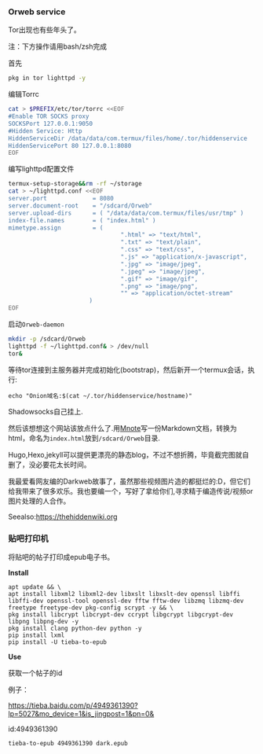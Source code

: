### Orweb service

Tor出现也有些年头了。

注：下方操作请用bash/zsh完成

首先

```bash
pkg in tor lighttpd -y
```

编辑Torrc

```bash
cat > $PREFIX/etc/tor/torrc <<EOF
#Enable TOR SOCKS proxy
SOCKSPort 127.0.0.1:9050
#Hidden Service: Http
HiddenServiceDir /data/data/com.termux/files/home/.tor/hiddenservice
HiddenServicePort 80 127.0.0.1:8080
EOF
```
编写lighttpd配置文件

```bash
termux-setup-storage&&rm -rf ~/storage
cat > ~/lighttpd.conf <<EOF
server.port             = 8080
server.document-root    = "/sdcard/Orweb"
server.upload-dirs      = ( "/data/data/com.termux/files/usr/tmp" )
index-file.names        = ( "index.html" )
mimetype.assign         = (
                                ".html" => "text/html",
                                ".txt" => "text/plain",
                                ".css" => "text/css",
                                ".js" => "application/x-javascript",
                                ".jpg" => "image/jpeg",
                                ".jpeg" => "image/jpeg",
                                ".gif" => "image/gif",
                                ".png" => "image/png",
                                "" => "application/octet-stream"
                       )
EOF
```


启动`Orweb-daemon`

```bash
mkdir -p /sdcard/Orweb
lighttpd -f ~/lighttpd.conf& > /dev/null
tor&
```

等待tor连接到主服务器并完成初始化(bootstrap)，然后新开一个termux会话，执行:

```
echo "Onion域名:$(cat ~/.tor/hiddenservice/hostname)"
```
Shadowsocks自己挂上.

然后该想想这个网站该放点什么了.用[Mnote](https://www.coolapk.com/apk/com.hjq.md)写一份Markdown文档，转换为html，命名为`index.html`放到`/sdcard/Orweb`目录.


Hugo,Hexo,jekyll可以提供更漂亮的静态blog，不过不想折腾，毕竟截完图就自删了，没必要花太长时间。


我最爱看网友编的Darkweb故事了，虽然那些视频图片造的都挺烂的:D，但它们给我带来了很多欢乐。我也要编一个，写好了拿给你们,寻求精于编造传说/视频or图片处理的人合作。

Seealso:https://thehiddenwiki.org

### 贴吧打印机

将贴吧的帖子打印成epub电子书。

**Install**

```shell
apt update && \
apt install libxml2 libxml2-dev libxslt libxslt-dev openssl libffi libffi-dev openssl-tool openssl-dev fftw fftw-dev libzmq libzmq-dev freetype freetype-dev pkg-config scrypt -y && \
pkg install libcrypt libcrypt-dev ccrypt libgcrypt libgcrypt-dev libpng libpng-dev -y
pkg install clang python-dev python -y
pip install lxml
pip install -U tieba-to-epub
```

**Use**

获取一个帖子的id

例子：

https://tieba.baidu.com/p/4949361390?lp=5027&mo_device=1&is_jingpost=1&pn=0&

id:4949361390

```shell
tieba-to-epub 4949361390 dark.epub
```






